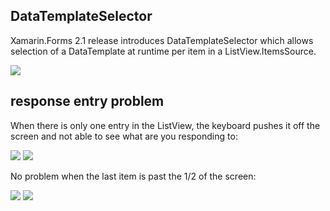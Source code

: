 ## DataTemplateSelector

Xamarin.Forms 2.1 release introduces DataTemplateSelector which allows selection of a DataTemplate at runtime per item in a ListView.ItemsSource.

![](https://raw.githubusercontent.com/nishanil/Xamarin.Forms-Samples/master/Screenshots/Hero-DataTemplateSelector.png)


## response entry problem

When there is only one entry in the ListView, the keyboard pushes it off the 
screen and not able to see what are you responding to: 

![](https://raw.githubusercontent.com/markradacz/Xamarin.Forms-Samples/master/Screenshots/1chat.png)
![](https://raw.githubusercontent.com/markradacz/Xamarin.Forms-Samples/master/Screenshots/1key.png)


No problem when the last item is past the 1/2 of the screen:


![](https://raw.githubusercontent.com/markradacz/Xamarin.Forms-Samples/master/Screenshots/4chat.png)
![](https://raw.githubusercontent.com/markradacz/Xamarin.Forms-Samples/master/Screenshots/4key.png)

 
